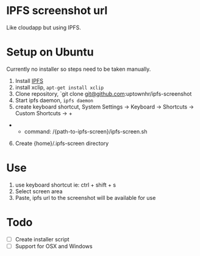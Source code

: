 # IPFS screenshot url

Like cloudapp but using IPFS.

# Setup on Ubuntu
Currently no installer so steps need to be taken manually.

1. Install [IPFS](https://ipfs.io/docs/install/)
2. install xclip, `apt-get install xclip`
3. Clone repository, `git clone git@github.com:uptownhr/ipfs-screenshot
4. Start ipfs daemon, `ipfs daemon`
5. create keyboard shortcut, System Settings -> Keyboard -> Shortcuts -> Custom Shortcuts -> +
- - command: /{path-to-ipfs-screen}/ipfs-screen.sh
6. Create {home}/.ipfs-screen directory

# Use
1. use keyboard shortcut ie: ctrl + shift + s
2. Select screen area
3. Paste, ipfs url to the screenshot will be available for use



# Todo
- [ ] Create installer script
- [ ] Support for OSX and Windows
